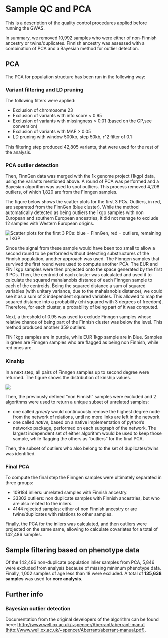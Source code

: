 # Sample QC and PCA

This is a description of the quality control procedures applied before running the GWAS.

In summary, we removed 10,992 samples who were either of non-Finnish ancestry or twins/duplicates. Finnish ancestry was assessed with a combination of PCA and a Bayesian method for outlier detection.

## PCA

The PCA for population structure has been run in the following way:

### Variant filtering and LD pruning

The following filters were applied:

* Exclusion of chromosome 23 
* Exclusion of variants with info score &lt; 0.95
* Exclusion of variants with missingness &gt; 0.01 \(based on the GP,see conversion\)
* Exclusion of variants with MAF &gt; 0.05
* LD pruning with window 500kb, step 50kb, r^2 filter of 0.1 

This filtering step produced 42,805 variants, that were used for the rest of the analysis.

### PCA outlier detection

Then, FinnGen data was merged with the 1k genome project \(1kgp\) data, using the variants mentioned above. A round of PCA was performed and a Bayesian algorithm was used to spot outliers. This process removed 4,208 outliers, of which 1,820 are from the Finngen samples.

The figure below shows the scatter plots for the first 3 PCs. Outliers, in red, are separated from the FinnGen \(blue cluster\). While the method automatically detected as being outliers the 1kgp samples with non European and southern European ancestries, it did not manage to exclude 12 samples with Western European origins.

![Scatter plots for the first 3 PCs: blue = FinnGen, red = outliers, remaining = 1KGP](https://github.com/FINNGEN/finngen-documentation/tree/29c26f2fb70078a552b907048d3e4449244dc557/.gitbook/assets/image%20%281%29.png)

Since the signal from these sample would have been too small to allow a second round to be performed without detecting substructures of the Finnish population, another approach was used. The Finngen samples that survived the first round were used to compute another PCA. The EUR and FIN 1kgp samples were then projected onto the space generated by the first 3 PCs. Then, the centroid of each cluster was calculated and used it to calculate the squared mahalanobis distance of each Finngen sample to each of the centroids. Being the squared distance a sum of squared variables \(with unitary variance, due to the mahalanobis distance\), we could see it as a sum of 3 independent squared variables. This allowed to map the squared distance into a probability \(chi squared with 3 degrees of freedom\). Therefore, for each cluster, a probability of being part of it was computed.

Next, a threshold of 0.95 was used to exclude Finngen samples whose relative chance of being part of the Finnish cluster was below the level. This method produced another 359 outliers.

FIN 1kgp samples are in purple, while EUR 1kgp sample are in Blue. Samples in green are Finngen samples who are flagged as being non Finnish, while red ones are.

### Kinship

In a next step, all pairs of Finngen samples up to second degree were returned. The figure shows the distribution of kinship values.

![](https://github.com/FINNGEN/finngen-documentation/tree/29c26f2fb70078a552b907048d3e4449244dc557/.gitbook/assets/image%20%282%29.png)

Then, the previously defined “non Finnish” samples were excluded and 2 algorithms were used to return a unique subset of unrelated samples:

* one called _greedy_ would continuously remove the highest degree node from the network of relations, until no more links are left in the network.
* one called _native_, based on a native implementation of python’s networkx package, performed on each subgraph of the network. The largest independent set of either algorithm would be used to keep those sample, while flagging the others as “outliers” for the final PCA. 

Then, the subset of outliers who also belong to the set of duplicates/twins was identified.

### Final PCA

To compute the final step the Finngen samples were ultimately separated in three groups:

* 109184 inliers: unrelated samples with Finnish ancestry.
* 33302 outliers: non duplicate samples with Finnish ancestries, but who are also related to the inliers. 
* 4144 rejected samples: either of non Finnish ancestry or are twins/duplicates with relations to other samples. 

Finally, the PCA for the inliers was calculated, and then outliers were projected on the same same, allowing to calculate covariates for a total of 142,486 samples.

## Sample filtering based on phenotype data

Of the 142,486 non-duplicate population inlier samples from PCA, 5,846 were excluded from analysis because of missing minimum phenotype data. Finally, 1,002 samples of age less than 18 were excluded. A total of **135,638 samples** was used for **core analysis**.

## Further info

### Bayesian outlier detection

Documentation from the original developers of the algorithm can be found here: [http://www.well.ox.ac.uk/~spencer/Aberrant/aberrant-manu](http://www.well.ox.ac.uk/~spencer/Aberrant/aberrant-manual.pdf).

